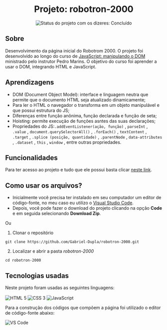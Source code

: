 <h1 align="center"> Projeto: robotron-2000 </h1>

<div>
  <p align="center">
    <img alt="Status do projeto com os dizeres: Concluído" src="https://img.shields.io/static/v1?label=Status&message=Concluído &color=green">
  </p>
</div>

## **Sobre**

Desenvolvimento da página inicial do Robotrom 2000. O projeto foi desenvolvido ao longo do curso de [JavaScript: manipulando o DOM](https://cursos.alura.com.br/course/javascript-manipulando-dom) ministrado pelo instrutor Pedro Marins. O objetivo do curso foi aprender a usar o DOM, integrando HTML e JavaScript.

## **Aprendizagens** 

- DOM (Document Object Model): interface e linguagem neutra que permite que o documento HTML seja atualizado dinamicamente;
- Para ler o HTML o navegador o transforma em um objeto manipulável e que possui estrutura do JS;
- Diferenças entre função anônima, função declarada e função de seta;
- Hoisting: permite execução de funções asntes das suas declarações;
- Propriedades do JS:`.addEventListener(ação, função)` , `parseInt` , `.value` , `document.querySelectorAll()` , `.forEach()` ,  `textContent` , `.target` , `.splice (posição, quantidade)` , `.parentNode` , `data-attributes` , `.dataset` , `this` , `window` , entre outras propriedades.

## **Funcionalidades**

Para ter acesso ao projeto e tudo que ele possui basta clicar [neste link](https://robotron-2000-six-zeta.vercel.app/).

## **Como usar os arquivos?**

- Inicialmente você precisa ter instalado em seu computador um editor de código-fonte, no meu caso eu utilizo o [Visual Studio Code](https://code.visualstudio.com/download). 
- Depois, você pode fazer o download do projeto clicando na opção **Code** e em seguida selecionando **Download Zip**.

Ou

1. Clonar o repositório

```
git clone https://github.com/Gabriel-Dupla/robotron-2000.git
```
2. Localizar e abrir a pasta *robotron-2000*

```
cd robotron-2000
```

## **Tecnologias usadas**

Neste projeto foram usadas as seguintes linguagens:

<p>
 <img align="center" alt="HTML 5" src="https://img.shields.io/badge/HTML5-E34F26?style=for-the-badge&logo=html5&logoColor=white"> 
 <img align="center" alt="CSS 3" src="https://img.shields.io/badge/CSS3-1572B6?style=for-the-badge&logo=css3&logoColor=white">
 <img align="center" alt="JavaScript" src="https://img.shields.io/badge/JavaScript-323330?style=for-the-badge&logo=javascript&logoColor=F7DF1E">
</p>

Para a construção dos códigos que compõem a página foi utilizado o editor de código-fonte abaixo:

<img align="center" alt="VS Code" src="https://img.shields.io/badge/Visual_Studio-5C2D91?style=for-the-badge&logo=visual%20studio&logoColor=white">
